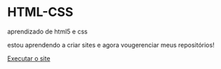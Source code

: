 # HTML-CSS
 aprendizado de html5 e css

estou aprendendo a criar sites e agora vougerenciar meus repositórios!

<a href="https://tiagooliveirarosa.github.io/HTML-CSS/desafios/desafio010/android.html">Executar o site